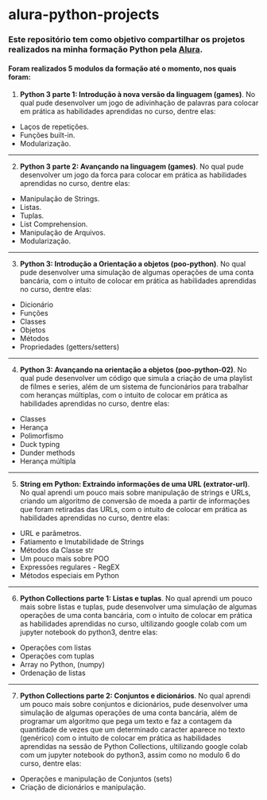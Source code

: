# alura-python-projects

### Este repositório tem como objetivo compartilhar os projetos realizados na minha formação Python pela [Alura](https://cursos.alura.com.br/user/Igorswrk).

#### Foram realizados 5 modulos da formação até o momento, nos quais foram:
1. **Python 3 parte 1: Introdução à nova versão da linguagem (games)**. No qual pude desenvolver um jogo de adivinhação de palavras para colocar em prática as habilidades aprendidas no curso, dentre elas:
  * Laços de repetições.
  * Funções built-in.
  * Modularização.

---

2. **Python 3 parte 2: Avançando na linguagem (games)**. No qual pude desenvolver um jogo da forca para colocar em prática as habilidades aprendidas no curso, dentre elas: 
  * Manipulação de Strings.
  * Listas.
  * Tuplas.  
  * List Comprehension.
  * Manipulação de Arquivos.
  * Modularização.
  
---
  
3. **Python 3: Introdução a Orientação a objetos (poo-python)**. No qual pude desenvolver uma simulação de algumas operações de uma conta bancária, com o intuito de colocar em prática as habilidades aprendidas no curso, dentre elas: 
  * Dicionário
  * Funções
  * Classes
  * Objetos
  * Métodos
  * Propriedades (getters/setters)
 
---
4. **Python 3: Avançando na orientação a objetos (poo-python-02)**. No qual pude desenvolver um código que simula a criação de uma playlist de filmes e series, além de um sistema de funcionários para trabalhar com heranças múltiplas, com o intuito de colocar em prática as habilidades aprendidas no curso, dentre elas: 
  * Classes
  * Herança
  * Polimorfismo
  * Duck typing
  * Dunder methods
  * Herança múltipla
---
5. **String em Python: Extraindo informações de uma URL (extrator-url)**. No qual aprendi um pouco mais sobre manipulação de strings e URLs, criando um algoritmo de conversão de moeda a partir de informações que foram retiradas das URLs, com o intuito de colocar em prática as habilidades aprendidas no curso, dentre elas: 
  * URL e parâmetros.
  * Fatiamento e Imutabilidade de Strings
  * Métodos da Classe str
  * Um pouco mais sobre POO
  * Expressões regulares - RegEX
  * Métodos especiais em Python
---
6. **Python Collections parte 1: Listas e tuplas**. No qual aprendi um pouco mais sobre listas e tuplas, pude desenvolver uma simulação de algumas operações de uma conta bancária, com o intuito de colocar em prática as habilidades aprendidas no curso, ultilizando google colab com um jupyter notebook do python3, dentre elas: 
  * Operações com listas
  * Operações com tuplas
  * Array no Python, (numpy)
  * Ordenação de listas
---
7. **Python Collections parte 2: Conjuntos e dicionários**. No qual aprendi um pouco mais sobre conjuntos e dicionários, pude desenvolver uma simulação de algumas operações de uma conta bancária, além de programar um algoritmo que pega um texto e faz a contagem da quantidade de vezes que um determinado caracter aparece no texto (genérico) com o intuito de colocar em prática as habilidades aprendidas na sessão de Python Collections, ultilizando google colab com um jupyter notebook do python3, assim como no modulo 6 do curso, dentre elas: 
  * Operações e manipulação de Conjuntos (sets)
  * Criação de dicionários e manipulação.
 
